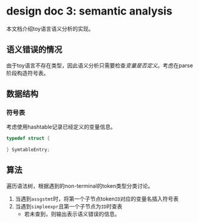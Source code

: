 # design doc 3: semantic analysis

本文档介绍toy语言语义分析的实现。

## 语义错误的情况

由于toy语言不存在类型，因此语义分析只需要检查*变量是否定义*。考虑在parse阶段构造符号表。

## 数据结构

### 符号表

考虑使用hashtable记录已经定义的变量信息。

```c
typedef struct {
    
} SymtableEntry;
```

## 算法

遍历语法树，根据遇到的non-terminal的token类型分类讨论。

1. 当遇到`assgstmt`时，将第一个子节点token`ID`对应的变量名插入符号表
2. 当遇到`simpleexpr`且第一个子节点为`ID`时查表
    + 若未查到，则输出表示语义错误的信息。
